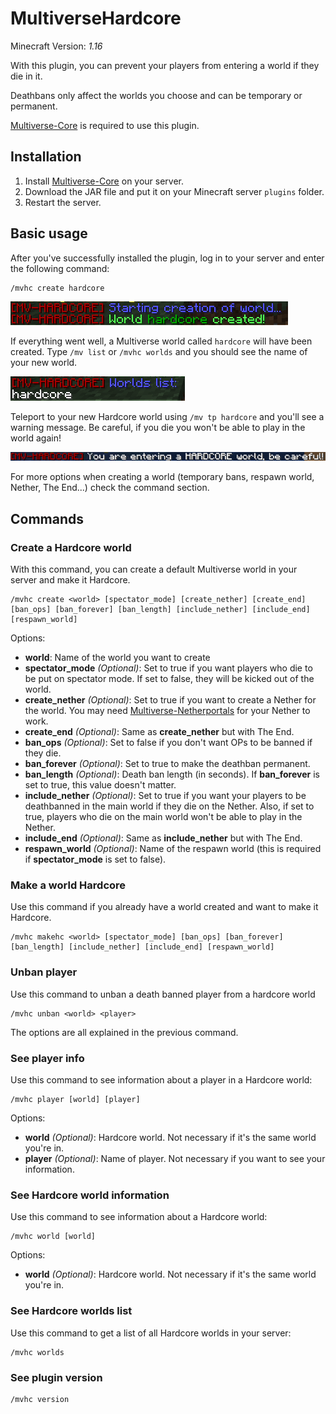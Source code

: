 # MultiverseHardcore
Minecraft Version: _1.16_

With this plugin, you can prevent your players from entering a world if they die in it.

Deathbans only affect the worlds you choose and can be temporary or permanent.

[Multiverse-Core](https://github.com/Multiverse/Multiverse-Core) is required to use this plugin.

## Installation

1. Install [Multiverse-Core](https://github.com/Multiverse/Multiverse-Core) on your server.
2. Download the JAR file and put it on your Minecraft server ``plugins`` folder.
3. Restart the server.

## Basic usage
After you've successfully installed the plugin, log in to your server and enter the following command:
```
/mvhc create hardcore
```
![World hardcore created](images/1.png)

If everything went well, a Multiverse world called ``hardcore`` will have been created.
Type ``/mv list`` or ``/mvhc worlds`` and you should see the name of your new world.

![mvhc worlds output](images/2.png)

Teleport to your new Hardcore world using ``/mv tp hardcore`` and you'll see a warning message. Be careful, if you die you won't be able to play in the world again!

![Be careful, you are entering a HARDCORE world](images/3.png)

For more options when creating a world (temporary bans, respawn world, Nether, The End...) check the command section.

## Commands

### Create a Hardcore world
With this command, you can create a default Multiverse world in your server and make it Hardcore.
```
/mvhc create <world> [spectator_mode] [create_nether] [create_end] [ban_ops] [ban_forever] [ban_length] [include_nether] [include_end] [respawn_world]
```
Options:
* __world__: Name of the world you want to create
* __spectator_mode__ _(Optional)_: Set to true if you want players who die to be put on spectator mode. If set to false, they will be kicked out of the world.
* __create_nether__ _(Optional)_: Set to true if you want to create a Nether for the world. You may need [Multiverse-Netherportals](https://github.com/Multiverse/Multiverse-Core/wiki/Install-%28NetherPortals%29) for your Nether to work.
* __create_end__ _(Optional)_: Same as __create_nether__ but with The End.
* __ban_ops__ _(Optional)_: Set to false if you don't want OPs to be banned if they die.
* __ban_forever__ _(Optional)_: Set to true to make the deathban permanent.
* __ban_length__ _(Optional)_: Death ban length (in seconds). If __ban_forever__ is set to true, this value doesn't matter.
* __include_nether__ _(Optional)_: Set to true if you want your players to be deathbanned in the main world if they die on the Nether. Also, if set to true, players who die on the main world won't be able to play in the Nether.
* __include_end__ _(Optional)_:  Same as __include_nether__ but with The End.
* __respawn_world__ _(Optional)_: Name of the respawn world (this is required if __spectator_mode__ is set to false).

### Make a world Hardcore
Use this command if you already have a world created and want to make it Hardcore.
```
/mvhc makehc <world> [spectator_mode] [ban_ops] [ban_forever] [ban_length] [include_nether] [include_end] [respawn_world]
```

### Unban player
Use this command to unban a death banned player from a hardcore world
```
/mvhc unban <world> <player>
```

The options are all explained in the previous command.

### See player info
Use this command to see information about a player in a Hardcore world:
```
/mvhc player [world] [player]
```
Options:
* __world__ _(Optional)_: Hardcore world. Not necessary if it's the same world you're in.
* __player__ _(Optional)_: Name of player. Not necessary if you want to see your information.

### See Hardcore world information
Use this command to see information about a Hardcore world:
```
/mvhc world [world]
```
Options:
* __world__ _(Optional)_: Hardcore world. Not necessary if it's the same world you're in.
### See Hardcore worlds list
Use this command to get a list of all Hardcore worlds in your server:
```
/mvhc worlds
```

### See plugin version
```
/mvhc version
```